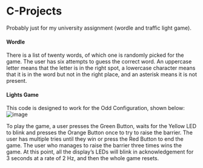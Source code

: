 # C-Projects
Probably just for my university assignment (wordle and traffic light game).

#### Wordle

There is a list of twenty words, of which one is randomly picked for the game. The user has six attempts to guess the correct word.
An uppercase letter means that the letter is in the right spot, a lowercase character means that it is in the word but not in the right place, and an asterisk means it is not present.

#### Lights Game

This code is designed to work for the Odd Configuration, shown below:
![image](https://github.com/HellishPirate/C-Projects/assets/35464378/db0efc63-c324-4ac1-b7ed-c0da85d8d8b3)

To play the game, a user presses the Green Button, waits for the Yellow LED to blink and presses the Orange Button once to try to raise the barrier. The user has multiple tries until they win or press the Red Button to end the game.
The user who manages to raise the barrier three times wins the game. At this point, all the display’s LEDs will blink in acknowledgement for 3 seconds at a rate of 2 Hz, and then the whole game resets.
